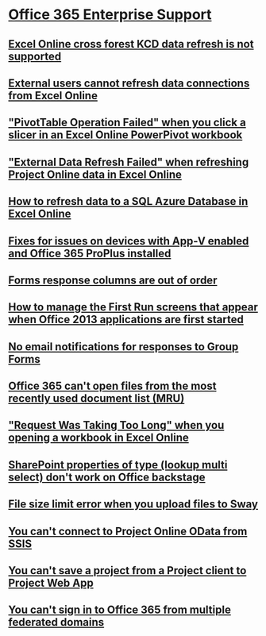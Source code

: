 # [Office 365 Enterprise Support](../enterprise.md)

## [Excel Online cross forest KCD data refresh is not supported](../excel-online-cross-forest-kcd-data-refresh-is-not-supported.md)

## [External users cannot refresh data connections from Excel Online](../excel-online-external-users-cannot-refresh-data-connections.md)

## ["PivotTable Operation Failed" when you click a slicer in an Excel Online PowerPivot workbook](../excel-online-pivottable-operation-failed.md)

## ["External Data Refresh Failed" when refreshing Project Online data in Excel Online](../excel-online-refresh-fails-to-project-online-when-using-timebyday.md)

## [How to refresh data to a SQL Azure Database in Excel Online](../excel-online-refreshing-data-to-a-sql-azure-database.md)

## [Fixes for issues on devices with App-V enabled and Office 365 ProPlus installed](../fixes-for-issues-on-devices-with-app-v-enabled-and-office-365-proplus-installed.md)

## [Forms response columns are out of order](../forms-response-columns-out-of-order.md)

## [How to manage the First Run screens that appear when Office 2013 applications are first started](../manage-the-first-run-screens-appearing-when-office-2013-applications-are-first-launched.md)

## [No email notifications for responses to Group Forms](../no-email-notifications-for-responses-to-group-forms.md)

## [Office 365 can't open files from the most recently used document list (MRU)](../office-365-cant-open-files-from-the-most-recently-used-document-list.md)

## ["Request Was Taking Too Long" when you opening a workbook in Excel Online](../request-was-taking-too-long-when-opening-a-workbook-in-excel-online.md)

## [SharePoint properties of type (lookup multi select) don't work on Office backstage](../sharepoint-properties-of-type-do-not-work-on-office-backstage-file-info-screen.md)

## [File size limit error when you upload files to Sway](../sway-file-size-limit-error.md)

## [You can't connect to Project Online OData from SSIS](../unable-to-connect-to-project-online-odata-from-ssis.md)

## [You can't save a project from a Project client to Project Web App](../unable-to-save-a-project-from-project-client-to-project-web-app.md)

## [You can't sign in to Office 365 from multiple federated domains](../unable-to-sign-in-to-office-365-with-multiple-domain-federation.md)